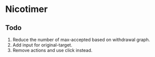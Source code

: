 Nicotimer
=========

Todo
----

1. Reduce the number of max-accepted based on withdrawal graph.
2. Add input for original-target.
3. Remove actions and use click instead.

